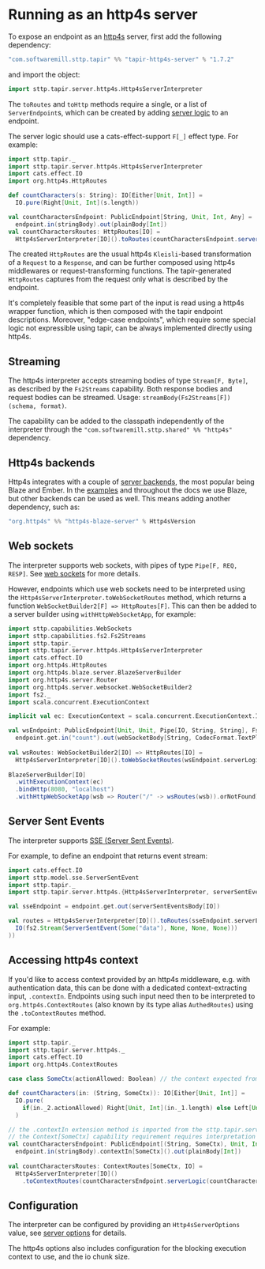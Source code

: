 # Running as an http4s server

To expose an endpoint as an [http4s](https://http4s.org) server, first add the following 
dependency:

```scala
"com.softwaremill.sttp.tapir" %% "tapir-http4s-server" % "1.7.2"
```

and import the object:

```scala
import sttp.tapir.server.http4s.Http4sServerInterpreter
```

The `toRoutes` and `toHttp` methods require a single, or a list of `ServerEndpoint`s, which can be created by adding
[server logic](logic.md) to an endpoint.

The server logic should use a cats-effect-support `F[_]` effect type. For example:

```scala
import sttp.tapir._
import sttp.tapir.server.http4s.Http4sServerInterpreter
import cats.effect.IO
import org.http4s.HttpRoutes

def countCharacters(s: String): IO[Either[Unit, Int]] = 
  IO.pure(Right[Unit, Int](s.length))

val countCharactersEndpoint: PublicEndpoint[String, Unit, Int, Any] = 
  endpoint.in(stringBody).out(plainBody[Int])
val countCharactersRoutes: HttpRoutes[IO] = 
  Http4sServerInterpreter[IO]().toRoutes(countCharactersEndpoint.serverLogic(countCharacters _))
```

The created `HttpRoutes` are the usual http4s `Kleisli`-based transformation of a `Request` to a `Response`, and can 
be further composed using http4s middlewares or request-transforming functions. The tapir-generated `HttpRoutes`
captures from the request only what is described by the endpoint.

It's completely feasible that some part of the input is read using a http4s wrapper function, which is then composed
with the tapir endpoint descriptions. Moreover, "edge-case endpoints", which require some special logic not expressible 
using tapir, can be always implemented directly using http4s.

## Streaming

The http4s interpreter accepts streaming bodies of type `Stream[F, Byte]`, as described by the `Fs2Streams`
capability. Both response bodies and request bodies can be streamed. Usage: `streamBody(Fs2Streams[F])(schema, format)`.

The capability can be added to the classpath independently of the interpreter through the 
`"com.softwaremill.sttp.shared" %% "http4s"` dependency.

## Http4s backends

Http4s integrates with a couple of [server backends](https://http4s.org/v1.0/integrations/), the most popular being 
Blaze and Ember. In the [examples](../examples.md) and throughout the docs we use Blaze, but other backends can be used
as well. This means adding another dependency, such as:

```scala
"org.http4s" %% "http4s-blaze-server" % Http4sVersion
```

## Web sockets

The interpreter supports web sockets, with pipes of type `Pipe[F, REQ, RESP]`. See [web sockets](../endpoint/websockets.md) 
for more details.

However, endpoints which use web sockets need to be interpreted using the `Http4sServerInterpreter.toWebSocketRoutes`
method, which returns a function `WebSocketBuilder2[F] => HttpRoutes[F]`. This can then be added to a server builder
using `withHttpWebSocketApp`, for example:

```scala
import sttp.capabilities.WebSockets
import sttp.capabilities.fs2.Fs2Streams
import sttp.tapir._
import sttp.tapir.server.http4s.Http4sServerInterpreter
import cats.effect.IO
import org.http4s.HttpRoutes
import org.http4s.blaze.server.BlazeServerBuilder
import org.http4s.server.Router
import org.http4s.server.websocket.WebSocketBuilder2
import fs2._
import scala.concurrent.ExecutionContext

implicit val ec: ExecutionContext = scala.concurrent.ExecutionContext.Implicits.global

val wsEndpoint: PublicEndpoint[Unit, Unit, Pipe[IO, String, String], Fs2Streams[IO] with WebSockets] =
  endpoint.get.in("count").out(webSocketBody[String, CodecFormat.TextPlain, String, CodecFormat.TextPlain](Fs2Streams[IO]))
    
val wsRoutes: WebSocketBuilder2[IO] => HttpRoutes[IO] =
  Http4sServerInterpreter[IO]().toWebSocketRoutes(wsEndpoint.serverLogicSuccess[IO](_ => ???))
    
BlazeServerBuilder[IO]
  .withExecutionContext(ec)
  .bindHttp(8080, "localhost")
  .withHttpWebSocketApp(wsb => Router("/" -> wsRoutes(wsb)).orNotFound)
```

## Server Sent Events

The interpreter supports [SSE (Server Sent Events)](https://developer.mozilla.org/en-US/docs/Web/API/Server-sent_events/Using_server-sent_events).

For example, to define an endpoint that returns event stream:

```scala
import cats.effect.IO
import sttp.model.sse.ServerSentEvent
import sttp.tapir._
import sttp.tapir.server.http4s.{Http4sServerInterpreter, serverSentEventsBody}

val sseEndpoint = endpoint.get.out(serverSentEventsBody[IO])

val routes = Http4sServerInterpreter[IO]().toRoutes(sseEndpoint.serverLogicSuccess[IO](_ =>
  IO(fs2.Stream(ServerSentEvent(Some("data"), None, None, None)))
))
```

## Accessing http4s context

If you'd like to access context provided by an http4s middleware, e.g. with authentication data, this can be done
with a dedicated context-extracting input, `.contextIn`. Endpoints using such input need then to be interpreted to
`org.http4s.ContextRoutes` (also known by its type alias `AuthedRoutes`) using the `.toContextRoutes` method.

For example:

```scala
import sttp.tapir._
import sttp.tapir.server.http4s._
import cats.effect.IO
import org.http4s.ContextRoutes

case class SomeCtx(actionAllowed: Boolean) // the context expected from http4s middleware // the context expected from http4s middleware

def countCharacters(in: (String, SomeCtx)): IO[Either[Unit, Int]] = 
  IO.pure(
    if(in._2.actionAllowed) Right[Unit, Int](in._1.length) else Left[Unit, Int](())
  )

// the .contextIn extension method is imported from the sttp.tapir.server.http4s package
// the Context[SomeCtx] capability requirement requires interpretation to be done using .toContextRoutes
val countCharactersEndpoint: PublicEndpoint[(String, SomeCtx), Unit, Int, Context[SomeCtx]] = 
  endpoint.in(stringBody).contextIn[SomeCtx]().out(plainBody[Int])
  
val countCharactersRoutes: ContextRoutes[SomeCtx, IO] = 
  Http4sServerInterpreter[IO]()
    .toContextRoutes(countCharactersEndpoint.serverLogic(countCharacters _))
```

## Configuration

The interpreter can be configured by providing an `Http4sServerOptions` value, see
[server options](options.md) for details.

The http4s options also includes configuration for the blocking execution context to use, and the io chunk size.

